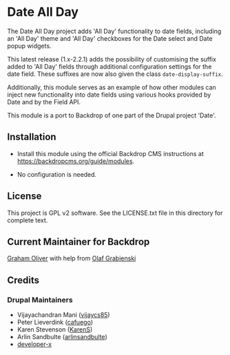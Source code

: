 # Date All Day

The Date All Day project adds 'All Day' functionality to date fields, including
an 'All Day' theme and 'All Day' checkboxes for the Date select and Date popup
widgets.

This latest release (1.x-2.2.1) adds the possibility of customising the suffix
added to 'All Day' fields through additional configuration settings for the date
field. These suffixes are now also given the class `date-display-suffix`.

Additionally, this module serves as an example of how other modules can inject 
new functionality into date fields using various hooks provided by Date and by 
the Field API.

This module is a port to Backdrop of one part of the Drupal project 'Date'.

## Installation

- Install this module using the official Backdrop CMS instructions at
  https://backdropcms.org/guide/modules.

- No configuration is needed.

## License

This project is GPL v2 software. See the LICENSE.txt file in this directory for
complete text.

## Current Maintainer for Backdrop

[Graham Oliver](github.com/Graham-72)
with help from
[Olaf Grabienski](github.com/olafgrabienski)

## Credits

### Drupal Maintainers
- Vijayachandran Mani ([vijaycs85](https://www.drupal.org/u/vijaycs85))
- Peter Lieverdink ([cafuego](https://www.drupal.org/u/cafuego))
- Karen Stevenson ([KarenS](https://www.drupal.org/u/karens))
- Arlin Sandbulte ([arlinsandbulte](https://www.drupal.org/u/arlinsandbulte))
- [developer-x](https://www.drupal.org/user/399625)
